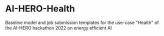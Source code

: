 # AI-HERO-Health
Baseline model and job submission templates for the use-case "Health" of the AI-HERO hackathon 2022 on energy efficient AI 
